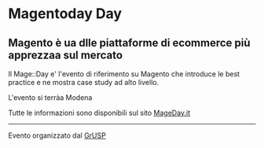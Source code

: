 Magentoday Day
===========

Magento è ua dlle piattaforme di ecommerce più apprezzaa sul mercato
------------------------------------------------------------

Il Mage::Day e' l'evento di riferimento su Magento che introduce le best practice e ne mostra case study ad alto livello.

L'evento si terràa Modena

Tutte le informazioni sono disponibili sul sito [MageDay.it](http://www.mageday.it)

---

Evento organizzato dal [GrUSP](http://grusp.org)
